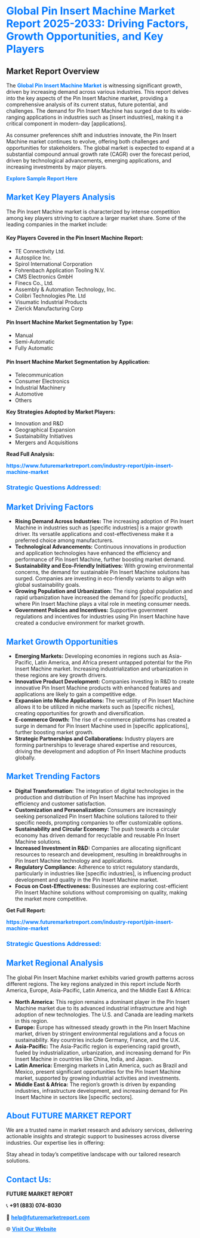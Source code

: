 <h1 style="color: #007BFF;">Global Pin Insert Machine Market Report 2025-2033: Driving Factors, Growth Opportunities, and Key Players</h1>

<section id="overview">
<h2>Market Report Overview</h2>
<p>The <a href="https://www.futuremarketreport.com/industry-report/pin-insert-machine-market" style="color: #007BFF; text-decoration: none;"><strong>Global Pin Insert Machine Market</strong></a> is witnessing significant growth, driven by increasing demand across various industries. This report delves into the key aspects of the Pin Insert Machine market, providing a comprehensive analysis of its current status, future potential, and challenges. The demand for Pin Insert Machine has surged due to its wide-ranging applications in industries such as [insert industries], making it a critical component in modern-day [applications].</p>
<p>As consumer preferences shift and industries innovate, the Pin Insert Machine market continues to evolve, offering both challenges and opportunities for stakeholders. The global market is expected to expand at a substantial compound annual growth rate (CAGR) over the forecast period, driven by technological advancements, emerging applications, and increasing investments by major players.</p>
</section>

<section id="overview">
<p><a href="https://www.futuremarketreport.com/request-sample/reportId=87799" style="color: #007BFF; text-decoration: none;"><strong>Explore Sample Report Here</strong></a></p>
</section>

<section id="key-players">
<h2 style="color: #007BFF;">Market Key Players Analysis</h2>
<p>The Pin Insert Machine market is characterized by intense competition among key players striving to capture a larger market share. Some of the leading companies in the market include:</p>
<h4>Key Players Covered in the Pin Insert Machine Report:</h4>
<ul><li>TE Connectivity Ltd.</li><li>Autosplice Inc.</li><li>Spirol International Corporation</li><li>Fohrenbach Application Tooling N.V.</li><li>CMS Electronics GmbH</li><li>Finecs Co., Ltd.</li><li>Assembly &amp; Automation Technology, Inc.</li><li>Colibri Technologies Pte. Ltd</li><li>Visumatic Industrial Products</li><li>Zierick Manufacturing Corp</li></ul>
<h4>Pin Insert Machine Market Segmentation by Type:</h4>
<ul><li>Manual</li><li>Semi-Automatic</li><li>Fully Automatic</li></ul>

<h4>Pin Insert Machine Market Segmentation by Application:</h4>
<ul><li>Telecommunication</li><li>Consumer Electronics</li><li>Industrial Machinery</li><li>Automotive</li><li>Others</li></ul>
<p><strong>Key Strategies Adopted by Market Players:</strong></p>
<ul>
<li>Innovation and R&D</li>
<li>Geographical Expansion</li>
<li>Sustainability Initiatives</li>
<li>Mergers and Acquisitions</li>
</ul>
</section>

<section>
<p><strong>Read Full Analysis: </strong></p><a href="https://www.futuremarketreport.com/industry-report/pin-insert-machine-market" style="color: #007BFF; text-decoration: none;"><strong>https://www.futuremarketreport.com/industry-report/pin-insert-machine-market</strong></a>
<h3 style="color: #007BFF;">Strategic Questions Addressed:</h3>
</section>

<section id="driving-factors">
<h2 style="color: #007BFF;">Market Driving Factors</h2>
<ul>
<li><strong>Rising Demand Across Industries:</strong> The increasing adoption of Pin Insert Machine in industries such as [specific industries] is a major growth driver. Its versatile applications and cost-effectiveness make it a preferred choice among manufacturers.</li>
<li><strong>Technological Advancements:</strong> Continuous innovations in production and application technologies have enhanced the efficiency and performance of Pin Insert Machine, further boosting market demand.</li>
<li><strong>Sustainability and Eco-Friendly Initiatives:</strong> With growing environmental concerns, the demand for sustainable Pin Insert Machine solutions has surged. Companies are investing in eco-friendly variants to align with global sustainability goals.</li>
<li><strong>Growing Population and Urbanization:</strong> The rising global population and rapid urbanization have increased the demand for [specific products], where Pin Insert Machine plays a vital role in meeting consumer needs.</li>
<li><strong>Government Policies and Incentives:</strong> Supportive government regulations and incentives for industries using Pin Insert Machine have created a conducive environment for market growth.</li>
</ul>
</section>

<section id="growth-opportunities">
<h2 style="color: #007BFF;">Market Growth Opportunities</h2>
<ul>
<li><strong>Emerging Markets:</strong> Developing economies in regions such as Asia-Pacific, Latin America, and Africa present untapped potential for the Pin Insert Machine market. Increasing industrialization and urbanization in these regions are key growth drivers.</li>
<li><strong>Innovative Product Development:</strong> Companies investing in R&D to create innovative Pin Insert Machine products with enhanced features and applications are likely to gain a competitive edge.</li>
<li><strong>Expansion into Niche Applications:</strong> The versatility of Pin Insert Machine allows it to be utilized in niche markets such as [specific niches], creating opportunities for growth and diversification.</li>
<li><strong>E-commerce Growth:</strong> The rise of e-commerce platforms has created a surge in demand for Pin Insert Machine used in [specific applications], further boosting market growth.</li>
<li><strong>Strategic Partnerships and Collaborations:</strong> Industry players are forming partnerships to leverage shared expertise and resources, driving the development and adoption of Pin Insert Machine products globally.</li>
</ul>
</section>

<section id="trending-factors">
<h2 style="color: #007BFF;">Market Trending Factors</h2>
<ul>
<li><strong>Digital Transformation:</strong> The integration of digital technologies in the production and distribution of Pin Insert Machine has improved efficiency and customer satisfaction.</li>
<li><strong>Customization and Personalization:</strong> Consumers are increasingly seeking personalized Pin Insert Machine solutions tailored to their specific needs, prompting companies to offer customizable options.</li>
<li><strong>Sustainability and Circular Economy:</strong> The push towards a circular economy has driven demand for recyclable and reusable Pin Insert Machine solutions.</li>
<li><strong>Increased Investment in R&D:</strong> Companies are allocating significant resources to research and development, resulting in breakthroughs in Pin Insert Machine technology and applications.</li>
<li><strong>Regulatory Compliance:</strong> Adherence to strict regulatory standards, particularly in industries like [specific industries], is influencing product development and quality in the Pin Insert Machine market.</li>
<li><strong>Focus on Cost-Effectiveness:</strong> Businesses are exploring cost-efficient Pin Insert Machine solutions without compromising on quality, making the market more competitive.</li>
</ul>
</section>

<section>
<p><strong>Get Full Report: </strong></p><a href="https://www.futuremarketreport.com/industry-report/pin-insert-machine-market" style="color: #007BFF; text-decoration: none;"><strong>https://www.futuremarketreport.com/industry-report/pin-insert-machine-market</strong></a>
<h3 style="color: #007BFF;">Strategic Questions Addressed:</h3>
</section>


<section id="regional-analysis">
<h2 style="color: #007BFF;">Market Regional Analysis</h2>
<p>The global Pin Insert Machine market exhibits varied growth patterns across different regions. The key regions analyzed in this report include North America, Europe, Asia-Pacific, Latin America, and the Middle East & Africa:</p>
<ul>
<li><strong>North America:</strong> This region remains a dominant player in the Pin Insert Machine market due to its advanced industrial infrastructure and high adoption of new technologies. The U.S. and Canada are leading markets in this region.</li>
<li><strong>Europe:</strong> Europe has witnessed steady growth in the Pin Insert Machine market, driven by stringent environmental regulations and a focus on sustainability. Key countries include Germany, France, and the U.K.</li>
<li><strong>Asia-Pacific:</strong> The Asia-Pacific region is experiencing rapid growth, fueled by industrialization, urbanization, and increasing demand for Pin Insert Machine in countries like China, India, and Japan.</li>
<li><strong>Latin America:</strong> Emerging markets in Latin America, such as Brazil and Mexico, present significant opportunities for the Pin Insert Machine market, supported by growing industrial activities and investments.</li>
<li><strong>Middle East & Africa:</strong> The region’s growth is driven by expanding industries, infrastructure development, and increasing demand for Pin Insert Machine in sectors like [specific sectors].</li>
</ul>
</section>

<footer>
<h2 style="color: #007BFF;">About FUTURE MARKET REPORT</h2>
<p>We are a trusted name in market research and advisory services, delivering actionable insights and strategic support to businesses across diverse industries. Our expertise lies in offering:</p>

<p>Stay ahead in today’s competitive landscape with our tailored research solutions.</p>

<h2 style="color: #007BFF;">Contact Us:</h2>
<p><strong>FUTURE MARKET REPORT</strong></p>
<p>📞 <strong>+91 (883) 074-8030</strong></p>
<p>📧 <strong><a href="mailto:help@futuremarketreport.com" style="color: #007BFF;">help@futuremarketreport.com</a></strong></p>
<p>🌐 <strong><a href="https://www.futuremarketreport.com/" style="color: #007BFF;">Visit Our Website</a></strong></p>
</footer>